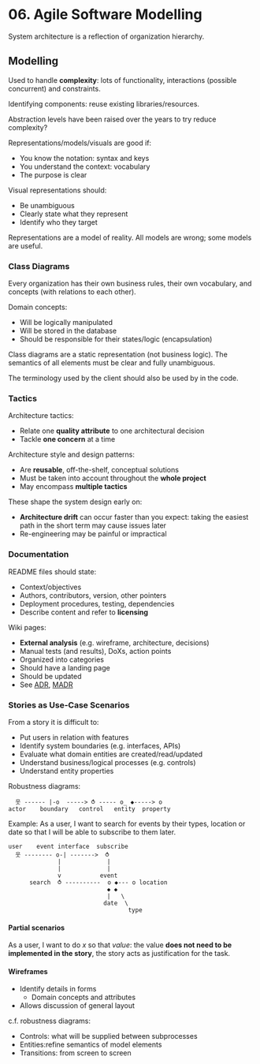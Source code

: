 # 06. Agile Software Modelling

System architecture is a reflection of organization hierarchy.

## Modelling

Used to handle **complexity**: lots of functionality, interactions (possible concurrent) and constraints.

Identifying components: reuse existing libraries/resources.

Abstraction levels have been raised over the years to try reduce complexity?

Representations/models/visuals are good if:

- You know the notation: syntax and keys
- You understand the context: vocabulary
- The purpose is clear

Visual representations should:

- Be unambiguous
- Clearly state what they represent
- Identify who they target  

Representations are a model of reality. All models are wrong; some models are useful.

### Class Diagrams

Every organization has their own business rules, their own vocabulary,  and concepts (with relations to each other).

Domain concepts:

- Will be logically manipulated
- Will be stored in the database
- Should be responsible for their states/logic (encapsulation)

Class diagrams are a static representation (not business logic). The semantics of all elements must be clear and fully unambiguous.

The terminology used by the client should also be used by in the code.

### Tactics

Architecture tactics:

- Relate one **quality attribute** to one architectural decision
- Tackle **one concern** at a time

Architecture style and design patterns:

- Are **reusable**, off-the-shelf, conceptual solutions
- Must be taken into account throughout the **whole project**
- May encompass **multiple tactics**

These shape the system design early on:

- **Architecture drift** can occur faster than you expect: taking the easiest path in the short term may cause issues later
- Re-engineering may be painful or impractical

### Documentation

README files should state:

- Context/objectives
- Authors, contributors, version, other pointers
- Deployment procedures, testing, dependencies
- Describe content and refer to **licensing**

Wiki pages:

- **External analysis** (e.g. wireframe, architecture, decisions)
- Manual tests (and results), DoXs, action points
- Organized into categories
- Should have a landing page
- Should be updated
- See [ADR](https://adr.github.io/), [MADR](https://github.com/adr/madr)

### Stories as Use-Case Scenarios

From a story it is difficult to:

- Put users in relation with features
- Identify system boundaries (e.g. interfaces, APIs)
- Evaluate what domain entities are created/read/updated
- Understand business/logical processes (e.g. controls)
- Understand entity properties

Robustness diagrams:

```
  웃 ------ |-o  -----> ⥀ ----- o̲ ◆-----> o
actor    boundary   control   entity  property
```

Example: As a user, I want to search for events by their types, location or date so that I will be able to subscribe to them later.

```
user    event interface  subscribe
  웃 -------- o-| ------->  ⥀
              |             |
              |             |
              v           event
      search  ⥀ ----------  o ◆--- o location
                            ◆ ◆
                            |   \
                           date  \
                                  type
```

#### Partial scenarios

As a user, I want to do *x* so that *value*: the value **does not need to be implemented in the story**, the story acts as justification for the task.

#### Wireframes

- Identify details in forms
  - Domain concepts and attributes
- Allows discussion of general layout

c.f. robustness diagrams:

- Controls: what will be supplied between subprocesses
- Entities:refine semantics of model elements
- Transitions: from screen to screen

